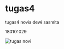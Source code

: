# tugas4
tugas4
novia dewi sasmita

180101029


![tugas novi](https://user-images.githubusercontent.com/96717101/147812729-cffa7b5b-f4ea-44f9-bb89-e6df8743a83a.gif)
